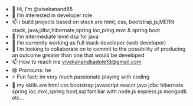 - 👋 Hi, I’m @vivekanand85
- 👀 I’m interested in developer role
- 📫 i build projects based on stack are html, css, bootstrap,js,MERN stack, java,jdbc,hibernate,spring ioc,pring mvc & spring boot
- 🌱 I’m intermediate level dsa for java
- 🌱 I’m currently working as full stack developer (web developer)
- 💞️ I’m looking to collaborate on to commit to the possibility of producing an outcome greater than one that would be developed
- 📫 How to reach me vivekanandkadole18@gmail.com 
- 😄 Pronouns: he
- ⚡ Fun fact: im very much passionate playing with coding
- 👀 my skills are html css bootstrap javascript reacct java jdbc hibernate spring ioc,mvc,spring boot,sql familiar with node.js express.js mongodb etc...

<!---
vivekanand85/vivekanand85 is a ✨ special ✨ repository because its `README.md` (this file) appears on your GitHub profile.
You can click the Preview link to take a look at your changes.
--->

